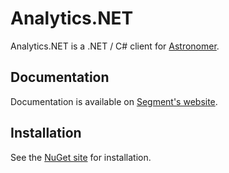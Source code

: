 ﻿Analytics.NET
=============

Analytics.NET is a .NET / C# client for [Astronomer](http://astronomer.io/).

## Documentation

Documentation is available on [Segment's website](https://segment.com/libraries/.net).

## Installation

See the [NuGet site](https://www.nuget.org/packages/Astronomer.NET/) for installation.
